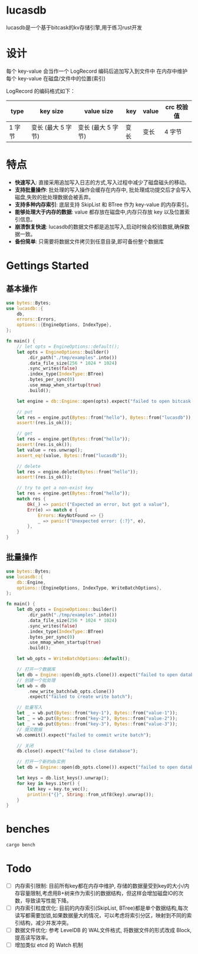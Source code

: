 # lucasdb
lucasdb是一个基于bitcask的kv存储引擎,用于练习rust开发

# 设计
每个 key-value 会当作一个 LogRecord 编码后追加写入到文件中
在内存中维护每个 key-value 在磁盘/文件中的位置(索引)

LogRecord 的编码格式如下：

| type | key size     | value size   | key | value | crc 校验值 |
| ---- | ------------ | ------------ | --- | ----- | ------- |
| 1 字节 | 变长 (最大 5 字节) | 变长 (最大 5 字节) | 变长  | 变长    | 4 字节    |


# 特点
- **快速写入**: 直接采用追加写入日志的方式,写入过程中减少了磁盘磁头的移动。
- **支持批量操作**: 批处理的写入操作会缓存在内存中, 批处理成功提交后才会写入磁盘,失败的批处理数据会被丢弃。
- **支持多种内存索引**: 底层支持 SkipList 和 BTree 作为 key-value 的内存索引。
- **能够处理大于内存的数据**: value 都存放在磁盘中,内存只存放 key 以及位置索引信息。
- **崩溃恢复快速**: lucasdb的数据文件都是追加写入,启动时候会校验数据,确保数据一致。
- **备份简单**: 只需要将数据文件拷贝到任意目录,即可备份整个数据库


# Gettings Started
## 基本操作
```rust
use bytes::Bytes;
use lucasdb::{
    db,
    errors::Errors,
    options::{EngineOptions, IndexType},
};

fn main() {
    // let opts = EngineOptions::default();
    let opts = EngineOptions::builder()
        .dir_path("./tmp/examples".into())
        .data_file_size(256 * 1024 * 1024)
        .sync_writes(false)
        .index_type(IndexType::BTree)
        .bytes_per_sync(0)
        .use_mmap_when_startup(true)
        .build();

    let engine = db::Engine::open(opts).expect("failed to open bitcask engine");

    // put
    let res = engine.put(Bytes::from("hello"), Bytes::from("lucasdb"));
    assert!(res.is_ok());

    // get
    let res = engine.get(Bytes::from("hello"));
    assert!(res.is_ok());
    let value = res.unwrap();
    assert_eq!(value, Bytes::from("lucasdb"));

    // delete
    let res = engine.delete(Bytes::from("hello"));
    assert!(res.is_ok());

    // try to get a non-exist key
    let res = engine.get(Bytes::from("hello"));
    match res {
        Ok(_) => panic!("Expected an error, but got a value"),
        Err(e) => match e {
            Errors::KeyNotFound => {}
            _ => panic!("Unexpected error: {:?}", e),
        },
    }
}
```

## 批量操作
```rust
use bytes::Bytes;
use lucasdb::{
    db::Engine,
    options::{EngineOptions, IndexType, WriteBatchOptions},
};

fn main() {
    let db_opts = EngineOptions::builder()
        .dir_path("./tmp/examples".into())
        .data_file_size(256 * 1024 * 1024)
        .sync_writes(false)
        .index_type(IndexType::BTree)
        .bytes_per_sync(0)
        .use_mmap_when_startup(true)
        .build();

    let wb_opts = WriteBatchOptions::default();

    // 打开一个数据库
    let db = Engine::open(db_opts.clone()).expect("failed to open database");
    // 创建一个批处理
    let wb = db
        .new_write_batch(wb_opts.clone())
        .expect("failed to create write batch");

    // 批量写入
    let _ = wb.put(Bytes::from("key-1"), Bytes::from("value-1"));
    let _ = wb.put(Bytes::from("key-2"), Bytes::from("value-2"));
    let _ = wb.put(Bytes::from("key-3"), Bytes::from("value-3"));
    // 提交数据
    wb.commit().expect("failed to commit write batch");

    // 关闭
    db.close().expect("failed to close database");

    // 打开一个新的db实例
    let db = Engine::open(db_opts.clone()).expect("failed to open database 2");

    let keys = db.list_keys().unwrap();
    for key in keys.iter() {
        let key = key.to_vec();
        println!("{}", String::from_utf8(key).unwrap());
    }
}
```


# benches
```bash
cargo bench
```

# Todo
- [ ] 内存索引限制: 目前所有key都在内存中维护, 存储的数据量受到key的大小/内存容量限制,考虑用B+树来作为索引的数据结构，但这样会增加磁盘IO的次数，导致读写性能下降。
- [ ] 内存索引粒度优化: 目前的内存索引(SkipList, BTree)都是单个数据结构,每次读写都需要加锁,如果数据量大的情况，可以考虑将索引分区，映射到不同的索引结构，减少并发冲突。
- [ ] 数据文件优化: 参考 LevelDB 的 WAL文件格式, 将数据文件的形式改成 Block, 提高读写效率。 
- [ ] 增加类似 etcd 的 Watch 机制